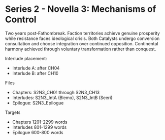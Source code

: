 ﻿# Series 2 - Novella 3: Mechanisms of Control

Two years post-Fathombreak. Faction territories achieve genuine prosperity while resistance faces ideological crisis. Both Catalysts undergo conversion consultation and choose integration over continued opposition. Continental harmony achieved through voluntary transformation rather than conquest.

Interlude placement:
- Interlude A: after CH04
- Interlude B: after CH10

Files
- Chapters: S2N3_CH01 through S2N3_CH13
- Interludes: S2N3_IntA (Blemo), S2N3_IntB (Seeri)
- Epilogue: S2N3_Epilogue

Targets
- Chapters 1201-2299 words
- Interludes 801-1299 words
- Epilogue 600-800 words